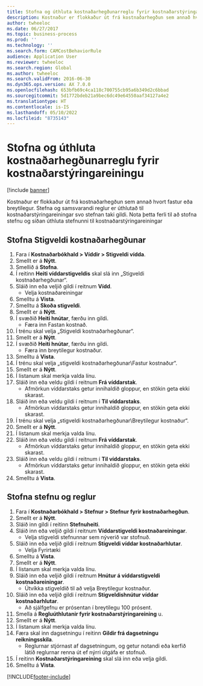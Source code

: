 ```yaml
---
title: Stofna og úthluta kostnaðarhegðunarreglu fyrir kostnaðarstýringareiningu
description: Kostnaður er flokkaður út frá kostnaðarhegðun sem annað hvort fastur eða breytilegur.
author: twheeloc
ms.date: 06/27/2017
ms.topic: business-process
ms.prod: ''
ms.technology: ''
ms.search.form: CAMCostBehaviorRule
audience: Application User
ms.reviewer: twheeloc
ms.search.region: Global
ms.author: twheeloc
ms.search.validFrom: 2016-06-30
ms.dyn365.ops.version: AX 7.0.0
ms.openlocfilehash: 653bfb69c4ca118c700755cb95a6b349d2c6bbad
ms.sourcegitcommit: 5d1772bdeb21a9bec6dc49e64550aaf34127a4e2
ms.translationtype: HT
ms.contentlocale: is-IS
ms.lasthandoff: 05/10/2022
ms.locfileid: "8735143"
---
```

# <a name="create-and-assign-a-cost-behavior-policy-to-a-cost-control-unit"></a>Stofna og úthluta kostnaðarhegðunarreglu fyrir kostnaðarstýringareiningu

[!include [banner](../../includes/banner.md)]

Kostnaður er flokkaður út frá kostnaðarhegðun sem annað hvort fastur eða breytilegur. Stefna og samsvarandi reglur er úthlutað til kostnaðarstýringareiningar svo stefnan taki gildi. Nota þetta ferli til að stofna stefnu og síðan úthluta stefnunni til kostnaðarstýringareiningar


## <a name="create-a-cost-behavior-hierarchy"></a>Stofna Stigveldi kostnaðarhegðunar
1. Fara í **Kostnaðarbókhald > Víddir > Stigveldi vídda**.
2. Smellt er á **Nýtt**.
3. Smellið á **Stofna**.
4. Í reitinn **Heiti víddarstigveldis** skal slá inn „Stigveldi kostnaðarhegðunar“.
5. Sláið inn eða veljið gildi í reitnum **Vídd**.
    * Velja kostnaðareiningar  
6. Smelltu á **Vista**.
7. Smelltu á **Skoða stigveldi**.
8. Smellt er á **Nýtt**.
9. Í svæðið **Heiti hnútar**, færðu inn gildi.
    * Færa inn Fastan kostnað.  
10. Í trénu skal velja „Stigveldi kostnaðarhegðunar“.
11. Smellt er á **Nýtt**.
12. Í svæðið **Heiti hnútar**, færðu inn gildi.
    * Færa inn breytilegur kostnaður.  
13. Smelltu á **Vista**.
14. Í trénu skal velja „stigveldi kostnaðarhegðunar\Fastur kostnaður“.
15. Smellt er á **Nýtt**.
16. Í listanum skal merkja valda línu.
17. Sláið inn eða veldu gildi í reitnum **Frá víddarstak**.
    * Afmörkun víddarstaks getur innihaldið gloppur, en stökin geta ekki skarast.  
18. Sláið inn eða veldu gildi í reitnum í **Til víddarstaks**.
    * Afmörkun víddarstaks getur innihaldið gloppur, en stökin geta ekki skarast.  
19. Í trénu skal velja „stigveldi kostnaðarhegðunar\Breytilegur kostnaður“.
20. Smellt er á **Nýtt**.
21. Í listanum skal merkja valda línu.
22. Sláið inn eða veldu gildi í reitnum **Frá víddarstak**.
    * Afmörkun víddarstaks getur innihaldið gloppur, en stökin geta ekki skarast.  
23. Sláið inn eða veldu gildi í reitnum í **Til víddarstaks**.
    * Afmörkun víddarstaks getur innihaldið gloppur, en stökin geta ekki skarast.  
24. Smelltu á **Vista**.

## <a name="create-the-policy-and-rules"></a>Stofna stefnu og reglur
1. Fara í **Kostnaðarbókhald > Stefnur > Stefnur fyrir kostnaðarhegðun**.
2. Smellt er á **Nýtt**.
3. Sláið inn gildi í reitinn **Stefnuheiti**.
4. Sláið inn eða veljið gildi í reitnum **Víddarstigveldi kostnaðareiningar**.
    * Velja stigveldi stefnunnar sem nýverið var stofnuð.  
5. Sláið inn eða veljið gildi í reitnum **Stigveldi víddar kostnaðarhlutar**.
    * Velja Fyrirtæki  
6. Smelltu á **Vista**.
7. Smellt er á **Nýtt**.
8. Í listanum skal merkja valda línu.
9. Sláið inn eða veljið gildi í reitnum **Hnútur á víddarstigveldi kostnaðareiningar**.
    * Útvíkka stigveldið til að velja Breytilegur kostnaður.  
10. Sláið inn eða veljið gildi í reitnum **Stigveldishnútur víddar kostnaðarhlutar**.
    * Að sjálfgefnu er prósentan í breytilegu 100 prósent.  
11. Smella á **Regluúthlutanir fyrir kostnaðarstýringareining** u.
12. Smellt er á **Nýtt**.
13. Í listanum skal merkja valda línu.
14. Færa skal inn dagsetningu í reitinn **Gildir frá dagsetningu reikningsskila**.
    * Reglurnar stjórnast af dagsetningum, og getur notandi eða kerfið látið reglurnar renna út ef nýrri útgáfa er stofnuð.  
15. Í reitinn **Kostnaðarstýringareining** skal slá inn eða velja gildi.
16. Smelltu á **Vista**.



[!INCLUDE[footer-include](../../../includes/footer-banner.md)]
